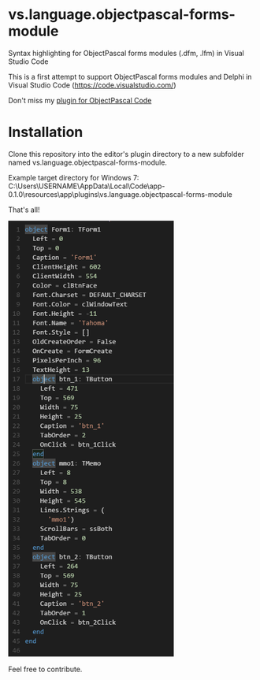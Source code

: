 # vs.language.objectpascal-forms-module

Syntax highlighting for ObjectPascal forms modules (.dfm, .lfm) in Visual Studio Code

This is a first attempt to support ObjectPascal forms modules and Delphi in Visual Studio Code (https://code.visualstudio.com/)

Don't miss my [plugin for ObjectPascal Code](https://github.com/Wosi/vs.language.objectpascal)
                                                                                                                        
# Installation
Clone this repository into the editor's plugin directory to a new subfolder named vs.language.objectpascal-forms-module.

Example target directory for Windows 7:
C:\Users\USERNAME\AppData\Local\Code\app-0.1.0\resources\app\plugins\vs.language.objectpascal-forms-module

That's all! 

![Alt text](https://github.com/Wosi/vs.language.objectpascal-forms-module/blob/master/Sample.PNG?raw=true "Screenshot")

Feel free to contribute.
